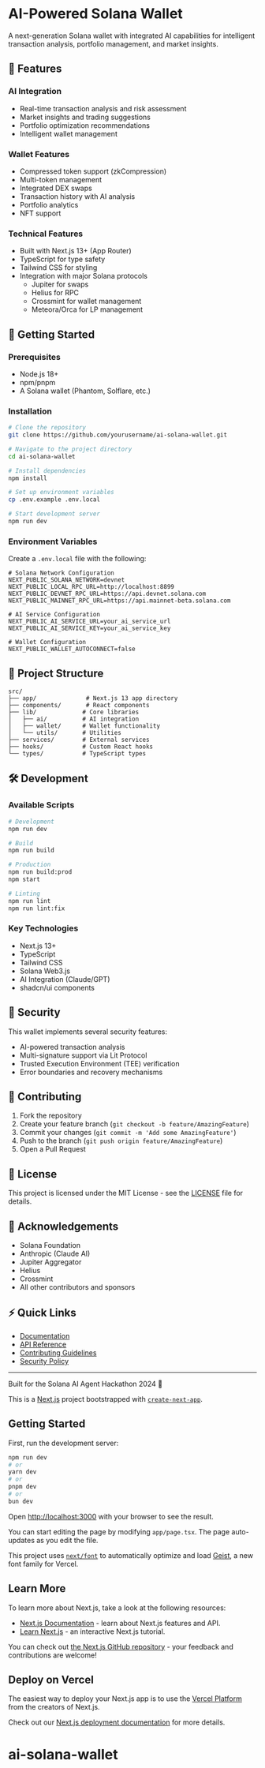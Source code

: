 # AI-Powered Solana Wallet

A next-generation Solana wallet with integrated AI capabilities for intelligent transaction analysis, portfolio management, and market insights.

## 🌟 Features

### AI Integration
- Real-time transaction analysis and risk assessment
- Market insights and trading suggestions
- Portfolio optimization recommendations
- Intelligent wallet management

### Wallet Features
- Compressed token support (zkCompression)
- Multi-token management
- Integrated DEX swaps
- Transaction history with AI analysis
- Portfolio analytics
- NFT support

### Technical Features
- Built with Next.js 13+ (App Router)
- TypeScript for type safety
- Tailwind CSS for styling
- Integration with major Solana protocols
  - Jupiter for swaps
  - Helius for RPC
  - Crossmint for wallet management
  - Meteora/Orca for LP management

## 🚀 Getting Started

### Prerequisites
- Node.js 18+
- npm/pnpm
- A Solana wallet (Phantom, Solflare, etc.)

### Installation
```bash
# Clone the repository
git clone https://github.com/yourusername/ai-solana-wallet.git

# Navigate to the project directory
cd ai-solana-wallet

# Install dependencies
npm install

# Set up environment variables
cp .env.example .env.local

# Start development server
npm run dev
```

### Environment Variables
Create a `.env.local` file with the following:
```env
# Solana Network Configuration
NEXT_PUBLIC_SOLANA_NETWORK=devnet
NEXT_PUBLIC_LOCAL_RPC_URL=http://localhost:8899
NEXT_PUBLIC_DEVNET_RPC_URL=https://api.devnet.solana.com
NEXT_PUBLIC_MAINNET_RPC_URL=https://api.mainnet-beta.solana.com

# AI Service Configuration
NEXT_PUBLIC_AI_SERVICE_URL=your_ai_service_url
NEXT_PUBLIC_AI_SERVICE_KEY=your_ai_service_key

# Wallet Configuration
NEXT_PUBLIC_WALLET_AUTOCONNECT=false
```

## 📖 Project Structure
```
src/
├── app/              # Next.js 13 app directory
├── components/       # React components
├── lib/             # Core libraries
│   ├── ai/          # AI integration
│   ├── wallet/      # Wallet functionality
│   └── utils/       # Utilities
├── services/        # External services
├── hooks/           # Custom React hooks
└── types/           # TypeScript types
```

## 🛠 Development

### Available Scripts
```bash
# Development
npm run dev

# Build
npm run build

# Production
npm run build:prod
npm start

# Linting
npm run lint
npm run lint:fix
```

### Key Technologies
- Next.js 13+
- TypeScript
- Tailwind CSS
- Solana Web3.js
- AI Integration (Claude/GPT)
- shadcn/ui components

## 🔐 Security

This wallet implements several security features:
- AI-powered transaction analysis
- Multi-signature support via Lit Protocol
- Trusted Execution Environment (TEE) verification
- Error boundaries and recovery mechanisms

## 🤝 Contributing

1. Fork the repository
2. Create your feature branch (`git checkout -b feature/AmazingFeature`)
3. Commit your changes (`git commit -m 'Add some AmazingFeature'`)
4. Push to the branch (`git push origin feature/AmazingFeature`)
5. Open a Pull Request

## 📜 License

This project is licensed under the MIT License - see the [LICENSE](LICENSE) file for details.

## 🙏 Acknowledgements

- Solana Foundation
- Anthropic (Claude AI)
- Jupiter Aggregator
- Helius
- Crossmint
- All other contributors and sponsors

## ⚡️ Quick Links

- [Documentation](docs/README.md)
- [API Reference](docs/API.md)
- [Contributing Guidelines](CONTRIBUTING.md)
- [Security Policy](SECURITY.md)

---

Built for the Solana AI Agent Hackathon 2024 🚀

This is a [Next.js](https://nextjs.org) project bootstrapped with [`create-next-app`](https://nextjs.org/docs/app/api-reference/cli/create-next-app).

## Getting Started

First, run the development server:

```bash
npm run dev
# or
yarn dev
# or
pnpm dev
# or
bun dev
```

Open [http://localhost:3000](http://localhost:3000) with your browser to see the result.

You can start editing the page by modifying `app/page.tsx`. The page auto-updates as you edit the file.

This project uses [`next/font`](https://nextjs.org/docs/app/building-your-application/optimizing/fonts) to automatically optimize and load [Geist](https://vercel.com/font), a new font family for Vercel.

## Learn More

To learn more about Next.js, take a look at the following resources:

- [Next.js Documentation](https://nextjs.org/docs) - learn about Next.js features and API.
- [Learn Next.js](https://nextjs.org/learn) - an interactive Next.js tutorial.

You can check out [the Next.js GitHub repository](https://github.com/vercel/next.js) - your feedback and contributions are welcome!

## Deploy on Vercel

The easiest way to deploy your Next.js app is to use the [Vercel Platform](https://vercel.com/new?utm_medium=default-template&filter=next.js&utm_source=create-next-app&utm_campaign=create-next-app-readme) from the creators of Next.js.

Check out our [Next.js deployment documentation](https://nextjs.org/docs/app/building-your-application/deploying) for more details.
# ai-solana-wallet
